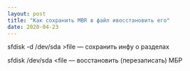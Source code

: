 ```yaml
---
layout: post
title: "Как сохранить MBR в файл ивосстановить его"
date: 2020-04-23
---
```

sfdisk -d /dev/sda >file — сохранить инфу о разделах

sfdisk /dev/sda <file — восстановить (перезаписать) МБР
